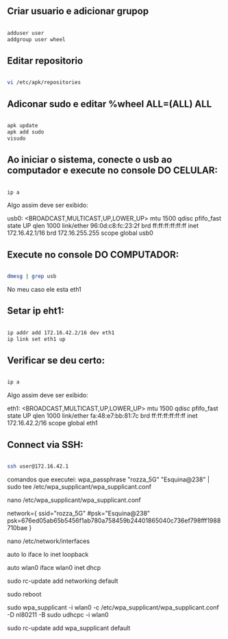 ## Criar usuario e adicionar grupop

```bash

adduser user
addgroup user wheel

```

## Editar repositorio

```bash

vi /etc/apk/repositories

```

## Adiconar sudo e editar %wheel ALL=(ALL) ALL

```bash

apk update
apk add sudo
visudo

```

## Ao iniciar o sistema, conecte o usb ao computador e execute no console DO CELULAR:

```bash

ip a

```

Algo assim deve ser exibido:

usb0: <BROADCAST,MULTICAST,UP,LOWER_UP> mtu 1500 qdisc pfifo_fast state UP qlen 1000
    link/ether 96:0d:c8:fc:23:2f brd ff:ff:ff:ff:ff:ff
    inet 172.16.42.1/16 brd 172.16.255.255 scope global usb0

## Execute no console DO COMPUTADOR:

```bash

dmesg | grep usb

```

No meu caso ele esta eth1

## Setar ip eht1:

```bash

ip addr add 172.16.42.2/16 dev eth1
ip link set eth1 up

```

## Verificar se deu certo:

```bash

ip a

```

Algo assim deve ser exibido:

eth1: <BROADCAST,MULTICAST,UP,LOWER_UP> mtu 1500 qdisc pfifo_fast state UP qlen 1000
    link/ether fa:48:e7:bb:81:7c brd ff:ff:ff:ff:ff:ff
    inet 172.16.42.2/16 scope global eth1

## Connect via SSH:

```bash

ssh user@172.16.42.1

```

comandos que executei:
wpa_passphrase "rozza_5G" "Esquina@238" | sudo tee /etc/wpa_supplicant/wpa_supplicant.conf 

nano /etc/wpa_supplicant/wpa_supplicant.conf

network={
        ssid="rozza_5G"
        #psk="Esquina@238"
        psk=676ed05ab65b5456f1ab780a758459b24401865040c736ef798fff1988710bae
}

nano /etc/network/interfaces

auto lo
iface lo inet loopback

auto wlan0
iface wlan0 inet dhcp

sudo rc-update add networking default

sudo reboot

sudo wpa_supplicant -i wlan0 -c /etc/wpa_supplicant/wpa_supplicant.conf -D nl80211 -B
sudo udhcpc -i wlan0

sudo rc-update add wpa_supplicant default
